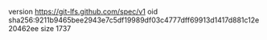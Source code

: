 version https://git-lfs.github.com/spec/v1
oid sha256:9211b9465bee2943e7c5df19989df03c4777dff69913d1417d881c12e20462ee
size 1737
